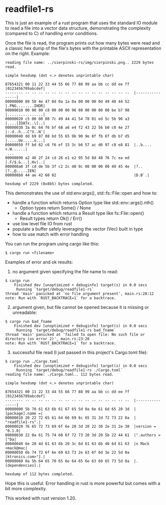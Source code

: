 # readfile1-rs

This is just an example of a rust program that uses the standard IO
module to read a file into a vector data structure, demonstrating the
complexity (compared to C) of handling error conditions.

Once the file is read, the program prints out how many bytes were
read and a classic hex dump of the file's bytes with the printable
ASCII representation on the right.  Example:

```shell
reading file name: ../sierpinski-rs/img/sierpinski.png.. 2229 bytes read.

simple hexdump (dot <.> denotes unprintable char)

87654321 00 11 22 33 44 55 66 77 88 99 aa bb cc dd ee ff  |0123456789abcdef|
-------- -- -- -- -- -- -- -- -- -- -- -- -- -- -- -- --  |----------------|
00000000 89 50 4e 47 0d 0a 1a 0a 00 00 00 0d 49 48 44 52  |.PNG........IHDR|
00000010 00 00 00 c8 00 00 00 96 08 00 00 00 00 be b7 98  |................|
00000020 c5 00 00 08 7c 49 44 41 54 78 01 ed 5c 5b 96 a3  |....|IDATx..\[..|
00000030 3a 0c 64 f6 bf 68 a6 e4 f2 43 22 56 b0 c0 4e 27  |:.d..h...C"V..N'|
00000040 dd b9 87 08 bd 55 65 9b 90 9e 8f fb 6f db b7 d5  |.....Ue.....o...|
00000050 ff bd 62 c6 f6 ef 15 3c b6 57 ac d6 97 c8 e8 81  |..b....<.W......|
 ...
00000890 a2 46 2f 24 cd 26 e1 e2 95 5d 8d 48 76 7c ea ed  |.F/$.&...].Hv|..|
000008a0 3f cd de 5b 3f c2 2c 40 9c 00 00 00 00 49 45 4e  |?..[?.,@.....IEN|
000008b0 44 ae 42 60 82                                   |D.B`.|

hexdump of 2229 (0x8b5) bytes completed.

```

This demonstrates the use of std:env:args(), std::fs::File::open and
how to:

* handle a function which returns Option type like std::env::args().nth()
  * Option types return Some() / None
* handle a function which returns a Result type like fs::File::open()
  * Result types return Ok() / Err()
* use low level file IO from rust
* populate a buffer safely leveraging the vector (Vec) built in type
* how to use match with error handling

You can run the program using cargo like this:

```shell
$ cargo run <filename>
```

Examples of error and ok results:

1. no argument given specifying the file name to read:

```shell
$ cargo run
    Finished dev [unoptimized + debuginfo] target(s) in 0.0 secs
     Running `target/debug/readfile1-rs`
thread 'main' panicked at 'no file argument present', main.rs:28:12
note: Run with `RUST_BACKTRACE=1` for a backtrace.
```

2. argument given, but file cannot be opened because it is missing or
unreadable:

```shell
$ cargo run bad_fname
    Finished dev [unoptimized + debuginfo] target(s) in 0.0 secs
     Running `target/debug/readfile1-rs bad_fname`
thread 'main' panicked at 'failed to open file: No such file or directory (os error 2)', main.rs:23:20
note: Run with `RUST_BACKTRACE=1` for a backtrace.
```

3. successful file read (I just passed in this project's Cargo.toml
file):

```shell
$ cargo run ./Cargo.toml
    Finished dev [unoptimized + debuginfo] target(s) in 0.0 secs
     Running `target/debug/readfile1-rs ./Cargo.toml`
reading file name: ./Cargo.toml.. 112 bytes read.

simple hexdump (dot <.> denotes unprintable char)

87654321 00 11 22 33 44 55 66 77 88 99 aa bb cc dd ee ff  |0123456789abcdef|
-------- -- -- -- -- -- -- -- -- -- -- -- -- -- -- -- --  |----------------|
00000000 5b 70 61 63 6b 61 67 65 5d 0a 6e 61 6d 65 20 3d  |[package].name =|
00000010 20 22 72 65 61 64 66 69 6c 65 31 2d 72 73 22 0a  | "readfile1-rs".|
00000020 76 65 72 73 69 6f 6e 20 3d 20 22 30 2e 31 2e 30  |version = "0.1.0|
00000030 22 0a 61 75 74 68 6f 72 73 20 3d 20 5b 22 44 61  |".authors = ["Da|
00000040 6e 20 4d 61 63 6b 20 3c 6d 61 63 6b 40 6d 61 63  |n Mack <mack@mac|
00000050 6b 74 72 6f 6e 69 63 73 2e 63 6f 6d 3e 22 5d 0a  |ktronics.com>"].|
00000060 0a 5b 64 65 70 65 6e 64 65 6e 63 69 65 73 5d 0a  |.[dependencies].|

hexdump of 112 bytes completed.
```

Hope this is useful.  Error handling in rust is more powerful but
comes with a bit more complexity.

This worked with rust version 1.20.



